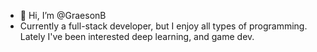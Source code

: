 - 👋 Hi, I’m @GraesonB
- Currently a full-stack developer, but I enjoy all types of programming. Lately I've been interested deep learning, and game dev.
